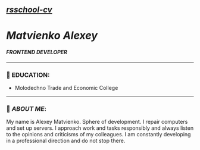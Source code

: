 ## *[rsschool-cv](https://RyE994.github.io/rsschool-cv/cv)*
# *Matvienko Alexey*
#### *FRONTEND DEVELOPER*
---
### 🏫 EDUCATION:
- Molodechno Trade and Economic College

---
### 🧔  *ABOUT ME*:
My name is Alexey Matvienko. Sphere of development. I repair computers and set up servers. I approach work and tasks responsibly and always listen to the opinions and criticisms of my colleagues. I am constantly developing in a professional direction and do not stop there.